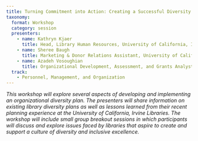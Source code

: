 ```yaml
---
title: Turning Commitment into Action: Creating a Successful Diversity Plan for Your Library
taxonomy:
  format: Workshop
  category: session
  presenters:
    - name: Kathryn Kjaer
      title: Head, Library Human Resources, University of California, Irvine Libraries
    - name: Sheree Baugh
      title: Marketing & Donor Relations Assistant, University of California, Irvine Libraries
    - name: Azadeh Vosoughian
      title: Organizational Development, Assessment, and Grants Analyst, University of California, Irvine Libraries
  track:
    - Personnel, Management, and Organization
---
```

_This workshop will explore several aspects of developing and implementing an organizational diversity plan. The presenters will share information on existing library diversity plans as well as lessons learned from their recent planning experience at the University of California, Irvine Libraries. The workshop will include small group breakout sessions in which participants will discuss and explore issues faced by libraries that aspire to create and support a culture of diversity and inclusive excellence._
